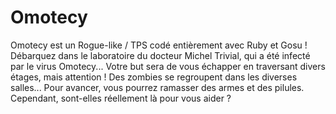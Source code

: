 # Omotecy
Omotecy est un Rogue-like / TPS codé entièrement avec Ruby et Gosu !
Débarquez dans le laboratoire du docteur Michel Trivial, qui a été infecté par le virus Omotecy...
Votre but sera de vous échapper en traversant divers étages, mais attention ! Des zombies se regroupent dans les diverses salles...
Pour avancer, vous pourrez ramasser des armes et des pilules. Cependant, sont-elles réellement là pour vous aider ?